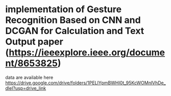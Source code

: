 # implementation of Gesture Recognition Based on CNN and DCGAN for Calculation and Text Output paper (https://ieeexplore.ieee.org/document/8653825)
data are available 
here https://drive.google.com/drive/folders/1PELIYpmBWHI0t_95KcWOMnlVhDe_dleI?usp=drive_link

